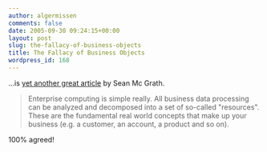 ```yaml
---
author: algermissen
comments: false
date: 2005-09-30 09:24:15+00:00
layout: post
slug: the-fallacy-of-business-objects
title: The Fallacy of Business Objects
wordpress_id: 168
---
```


...is [yet another great article](http://www.propylon.com/news/ctoarticles/040330_business_objects.html) by Sean Mc Grath.





> Enterprise computing is simple really. All business data processing can be analyzed and decomposed into a set of so-called "resources". These are the fundamental real world concepts that make up your business (e.g. a customer, an account, a product and so on).




100% agreed!

